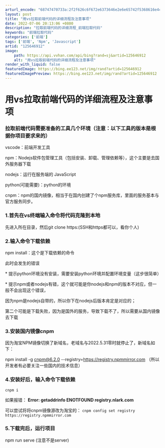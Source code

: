 ```yaml
---
arturl_encode: "68747470733a:2f2f626c6f672e6373646e2e6e65742f5368616e4c616e462f:61727469636c652f64657461696c732f313235363436393132"
layout: post
title: "用vs拉取前端代码的详细流程及注意事项"
date: 2022-07-06 20:13:06 +0800
description: "拉取前端代码的详细流程_前端拉取代码"
keywords: "前端拉取代码"
categories: ['前端']
tags: ['前端', 'Npm', 'Javascript']
artid: "125646912"
image:
    path: https://api.vvhan.com/api/bing?rand=sj&artid=125646912
    alt: "用vs拉取前端代码的详细流程及注意事项"
render_with_liquid: false
featuredImage: https://bing.ee123.net/img/rand?artid=125646912
featuredImagePreview: https://bing.ee123.net/img/rand?artid=125646912
---
```


# 用vs拉取前端代码的详细流程及注意事项

### 拉取前端代码需要准备的工具几个环境（注意：以下工具的版本是根据你项目要求来的）

vscode：前端开发工具
  
npm：Nodejs软件包管理工具（包括安装、卸载、管理依赖等），这个主要是去国外服务器下载
  
nodejs：运行在服务端的 JavaScript
  
python(可能需要)：python的环境
  
cnpm：npm的国内镜像，相当于在国内创建了个npm服务库，里面的服务基本与官方服务同步。

### 1.首先在vs终端输入命令将代码克隆到本地

先进入所在目录，然后git clone https:(SSH和https都可以，看你个人)

### 2.输入命令下载依赖

npm install：这个是下载依赖的命令
  
此时会发生的错误
  
\* 提示python环境没有安装，需要安装python环境并配置环境变量（这步很简单）
  
\* 提示npm或者nodejs有错，这个就可能是你nodejs和npm的版本不对应，但一般不会出现这个错误，
  
因为npm是nodejs自带的，所以你下在nodejs后版本肯定是对应的；
  
第二个可能是下载失败，因为是国外的服务，导致下载不了，所以需要从国内镜像去下载

### 3.安装国内镜像cnpm

因为淘宝NPM镜像切换了新域名，老域名与2022.5.31零时就停止了，新域名如下：
  
npm install -g cnpm@6.2.0 --registry=https://registry.npmmirror.com （所以开发者有必要关注一些国内的技术信息）

### 4.安装好后，输入命令下载依赖

`cnpm i`
  
如果报错：
**Error: getaddrinfo ENOTFOUND registry.nlark.com**
  
可以尝试将将cnpm镜像源改为淘宝的：
`cnpm config set registry https://registry.npmmirror.com`

### 5.下载完后，运行项目

npm run serve (注意不是server)